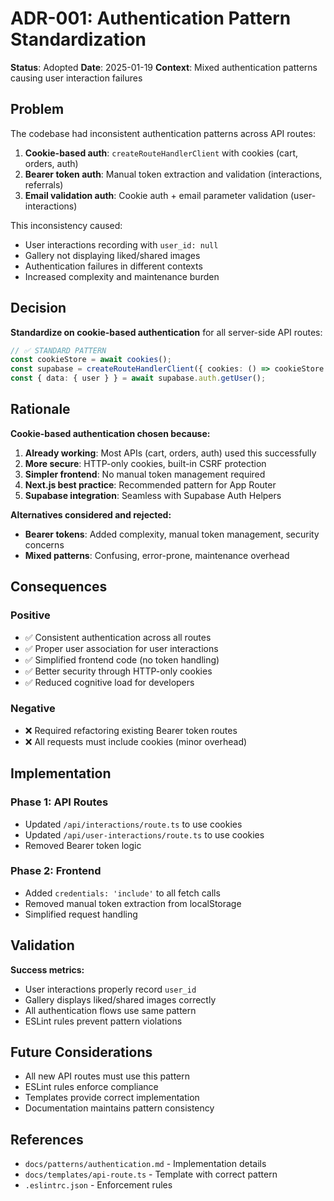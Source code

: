 # ADR-001: Authentication Pattern Standardization

**Status**: Adopted
**Date**: 2025-01-19
**Context**: Mixed authentication patterns causing user interaction failures

## Problem

The codebase had inconsistent authentication patterns across API routes:

1. **Cookie-based auth**: `createRouteHandlerClient` with cookies (cart, orders, auth)
2. **Bearer token auth**: Manual token extraction and validation (interactions, referrals)
3. **Email validation auth**: Cookie auth + email parameter validation (user-interactions)

This inconsistency caused:
- User interactions recording with `user_id: null`
- Gallery not displaying liked/shared images
- Authentication failures in different contexts
- Increased complexity and maintenance burden

## Decision

**Standardize on cookie-based authentication** for all server-side API routes:

```typescript
// ✅ STANDARD PATTERN
const cookieStore = await cookies();
const supabase = createRouteHandlerClient({ cookies: () => cookieStore });
const { data: { user } } = await supabase.auth.getUser();
```

## Rationale

**Cookie-based authentication chosen because:**

1. **Already working**: Most APIs (cart, orders, auth) used this successfully
2. **More secure**: HTTP-only cookies, built-in CSRF protection
3. **Simpler frontend**: No manual token management required
4. **Next.js best practice**: Recommended pattern for App Router
5. **Supabase integration**: Seamless with Supabase Auth Helpers

**Alternatives considered and rejected:**

- **Bearer tokens**: Added complexity, manual token management, security concerns
- **Mixed patterns**: Confusing, error-prone, maintenance overhead

## Consequences

### Positive
- ✅ Consistent authentication across all routes
- ✅ Proper user association for user interactions
- ✅ Simplified frontend code (no token handling)
- ✅ Better security through HTTP-only cookies
- ✅ Reduced cognitive load for developers

### Negative
- ❌ Required refactoring existing Bearer token routes
- ❌ All requests must include cookies (minor overhead)

## Implementation

### Phase 1: API Routes
- Updated `/api/interactions/route.ts` to use cookies
- Updated `/api/user-interactions/route.ts` to use cookies
- Removed Bearer token logic

### Phase 2: Frontend
- Added `credentials: 'include'` to all fetch calls
- Removed manual token extraction from localStorage
- Simplified request handling

## Validation

**Success metrics:**
- User interactions properly record `user_id`
- Gallery displays liked/shared images correctly
- All authentication flows use same pattern
- ESLint rules prevent pattern violations

## Future Considerations

- All new API routes must use this pattern
- ESLint rules enforce compliance
- Templates provide correct implementation
- Documentation maintains pattern consistency

## References

- `docs/patterns/authentication.md` - Implementation details
- `docs/templates/api-route.ts` - Template with correct pattern
- `.eslintrc.json` - Enforcement rules